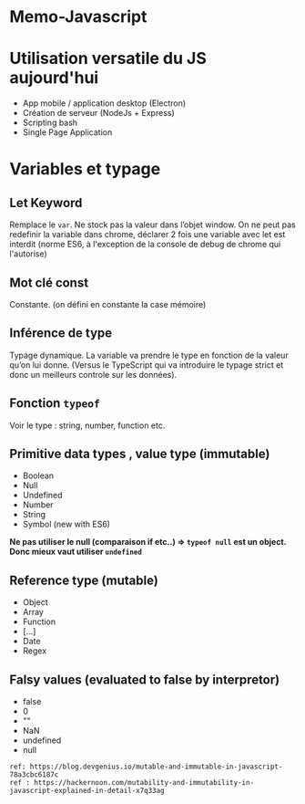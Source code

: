 # Memo-Javascript

# Utilisation versatile du JS aujourd'hui 

* App mobile / application desktop (Electron)
* Création de serveur (NodeJs + Express)
* Scripting bash
* Single Page Application

# Variables et typage
## Let Keyword
Remplace le `var`. Ne stock pas la valeur dans l’objet window.
On ne peut pas redefinir la variable dans chrome, déclarer 2 fois une variable avec let est interdit (norme ES6, à l'exception de la console de debug de chrome qui l'autorise) 

## Mot clé const
Constante.  (on défini en constante la case mémoire)

## Inférence de type
Typage dynamique. La variable va prendre le type en fonction de la valeur qu’on lui donne. 
(Versus le TypeScript qui va introduire le typage strict et donc un meilleurs controle sur les données).

## Fonction `typeof`
Voir le type : string, number, function etc.

## Primitive data types , value type (immutable)

- Boolean
- Null
- Undefined
- Number
- String 
- Symbol (new with ES6)

**Ne pas utiliser le null (comparaison if etc..) => `typeof null` est un object. Donc mieux vaut utiliser `undefined`**

## Reference type (mutable)

- Object
- Array
- Function
- [...]
- Date
- Regex

## Falsy values (evaluated to false by interpretor)
- false 
- 0
- ""
- NaN
- undefined 
- null


```
ref: https://blog.devgenius.io/mutable-and-immutable-in-javascript-78a3cbc6187c
ref : https://hackernoon.com/mutability-and-immutability-in-javascript-explained-in-detail-x7q33ag
